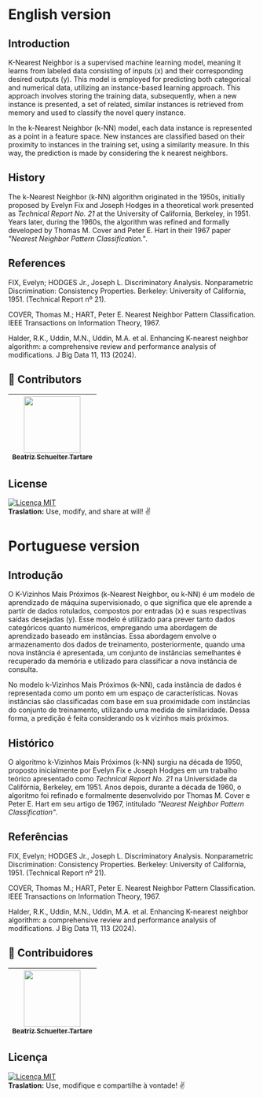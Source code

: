 # English version

## Introduction ##
  K-Nearest Neighbor is a supervised machine learning model, meaning it learns from labeled data consisting of inputs (x) and their corresponding desired outputs (y). This model is employed for predicting both categorical and numerical data, utilizing an instance-based learning approach. This approach involves storing the training data, subsequently, when a new instance is presented, a set of related, similar instances is retrieved from memory and used to classify the novel query instance.

  In the k-Nearest Neighbor (k-NN) model, each data instance is represented as a point in a feature space. New instances are classified based on their proximity to instances in the training set, using a similarity measure. In this way, the prediction is made by considering the k nearest neighbors.

## History ##
  The k-Nearest Neighbor (k-NN) algorithm originated in the 1950s, initially proposed by Evelyn Fix and Joseph Hodges in a theoretical work presented as *Technical Report No. 21* at the University of California, Berkeley, in 1951. Years later, during the 1960s, the algorithm was refined and formally developed by Thomas M. Cover and Peter E. Hart in their 1967 paper *"Nearest Neighbor Pattern Classification."*.

## References
FIX, Evelyn; HODGES Jr., Joseph L. Discriminatory Analysis. Nonparametric Discrimination: Consistency Properties. Berkeley: University of California, 1951. (Technical Report nº 21).

COVER, Thomas M.; HART, Peter E. Nearest Neighbor Pattern Classification. IEEE Transactions on Information Theory, 1967. 

Halder, R.K., Uddin, M.N., Uddin, M.A. et al. Enhancing K-nearest neighbor algorithm: a comprehensive review and performance analysis of modifications. J Big Data 11, 113 (2024). 

## 👾 **Contributors**  
| [<img loading="lazy" src="https://avatars.githubusercontent.com/u/197432407?v=4" width=115><br><sub>Beatriz Schuelter Tartare</sub>](https://github.com/beastartare) |
| :---: |

## **License**  
[![Licença MIT](https://img.shields.io/badge/Licença-MIT-blue.svg)](https://pt.wikipedia.org/wiki/Licen%C3%A7a_MIT)  
**Traslation:** Use, modify, and share at will! ✌️

# Portuguese version

## Introdução ##

O K-Vizinhos Mais Próximos (k-Nearest Neighbor, ou k-NN) é um modelo de aprendizado de máquina supervisionado, o que significa que ele aprende a partir de dados rotulados, compostos por entradas (x) e suas respectivas saídas desejadas (y). Esse modelo é utilizado para prever tanto dados categóricos quanto numéricos, empregando uma abordagem de aprendizado baseado em instâncias. Essa abordagem envolve o armazenamento dos dados de treinamento, posteriormente, quando uma nova instância é apresentada, um conjunto de instâncias semelhantes é recuperado da memória e utilizado para classificar a nova instância de consulta.

No modelo k-Vizinhos Mais Próximos (k-NN), cada instância de dados é representada como um ponto em um espaço de características. Novas instâncias são classificadas com base em sua proximidade com instâncias do conjunto de treinamento, utilizando uma medida de similaridade. Dessa forma, a predição é feita considerando os k vizinhos mais próximos.

## Histórico ##

O algoritmo k-Vizinhos Mais Próximos (k-NN) surgiu na década de 1950, proposto inicialmente por Evelyn Fix e Joseph Hodges em um trabalho teórico apresentado como *Technical Report No. 21* na Universidade da Califórnia, Berkeley, em 1951. Anos depois, durante a década de 1960, o algoritmo foi refinado e formalmente desenvolvido por Thomas M. Cover e Peter E. Hart em seu artigo de 1967, intitulado *"Nearest Neighbor Pattern Classification"*.

## Referências ##
FIX, Evelyn; HODGES Jr., Joseph L. Discriminatory Analysis. Nonparametric Discrimination: Consistency Properties. Berkeley: University of California, 1951. (Technical Report nº 21).

COVER, Thomas M.; HART, Peter E. Nearest Neighbor Pattern Classification. IEEE Transactions on Information Theory, 1967. 

Halder, R.K., Uddin, M.N., Uddin, M.A. et al. Enhancing K-nearest neighbor algorithm: a comprehensive review and performance analysis of modifications. J Big Data 11, 113 (2024). 

## 👾 **Contribuidores**  
| [<img loading="lazy" src="https://avatars.githubusercontent.com/u/197432407?v=4" width=115><br><sub>Beatriz Schuelter Tartare</sub>](https://github.com/beastartare) |
| :---: |

## **Licença**  
[![Licença MIT](https://img.shields.io/badge/Licença-MIT-blue.svg)](https://pt.wikipedia.org/wiki/Licen%C3%A7a_MIT)  
**Traslation:** Use, modifique e compartilhe à vontade! ✌️